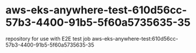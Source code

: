 # aws-eks-anywhere-test-610d56cc-57b3-4400-91b5-5f60a5735635-35
repository for use with E2E test job aws-eks-anywhere-test:610d56cc-57b3-4400-91b5-5f60a5735635-35
